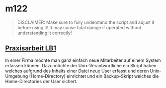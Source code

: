 # m122

> DISCLAIMER: Make sure to fully understand the script and adjust it before using it! It may cause fatal damge if operated without understanding it correctly!

## [Praxisarbeit LB1](praxisarbeit)

In einer Firma möchte man ganz einfach neue Mitarbeiter auf einem System erfassen können. Dazu möchte der Unix-Verantwortliche ein Skript haben welches aufgrund des Inhalts einer Datei neue User erfasst und deren Unix-Umgebung (Home-Directory) einrichtet und ein Backup-Skript welches die Home-Directories der User sichert.
